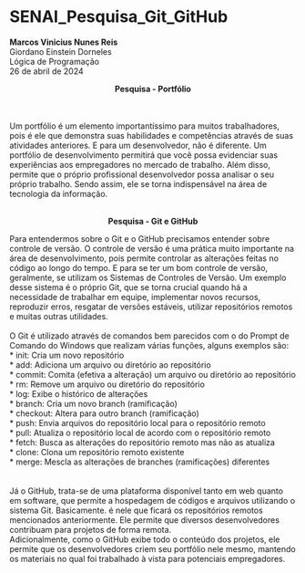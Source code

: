 # SENAI_Pesquisa_Git_GitHub
<b>Marcos Vinicius Nunes Reis</b><br>
Giordano Einstein Dorneles<br>
Lógica de Programação<br>
26 de abril de 2024<br>
<p align="center"><b>Pesquisa - Portfólio</b></p><br><br>
Um portfólio é um elemento importantíssimo para muitos trabalhadores, pois é ele que demonstra suas habilidades e competências através de suas atividades anteriores. E para um desenvolvedor, não é diferente. Um portfólio de desenvolvimento permitirá que você possa evidenciar suas experiências aos empregadores no mercado de  trabalho. Além disso, permite que o próprio profissional desenvolvedor possa analisar o seu próprio trabalho. Sendo assim, ele se torna indispensável na área de tecnologia da informação.
<br><br>
<p align="center"><b>Pesquisa - Git e GitHub</b></p>
	Para entendermos sobre o Git e o GitHub precisamos entender sobre controle de versão.
O controle de versão é uma prática muito importante na área de desenvolvimento, pois permite controlar as alterações feitas no código ao longo do tempo. E para se ter um bom controle de versão, geralmente, se utilizam os Sistemas de Controles de Versão. Um exemplo desse sistema é o próprio Git, que se torna crucial quando há a necessidade de trabalhar em equipe, implementar novos recursos, reproduzir erros, resgatar de versões estáveis, utilizar repositórios remotos e muitas outras utilidades.
<br><br>
O Git é utilizado através de comandos bem parecidos com o do Prompt de Comando do Windows que realizam várias funções, alguns exemplos são:<br> 
* init: Cria um novo repositório <br>
* add: Adiciona um arquivo ou diretório ao repositório<br>
* commit: Comita (efetiva a alteração) um arquivo ou diretório ao repositório<br>
* rm: Remove um arquivo ou diretório do repositório<br>
* log: Exibe o histórico de alterações<br>
* branch: Cria um novo branch (ramificação)<br>
* checkout: Altera para outro branch (ramificação)<br>
* push: Envia arquivos do repositório local para o repositório remoto<br>
* pull: Atualiza o repositório local de acordo com o repositório remoto<br>
* fetch: Busca as alterações do repositório remoto mas não as atualiza<br>
* clone: Clona um repositório remoto existente<br>
* merge: Mescla as alterações de branches (ramificações) diferentes<br>
 	<br><br>
  Já o GitHub, trata-se de uma plataforma disponível tanto em web quanto em software, que permite a hospedagem de códigos e arquivos utilizando o sistema Git. Basicamente. é nele que ficará os repositórios remotos mencionados anteriormente. Ele permite que diversos desenvolvedores contribuam para projetos de forma remota.<br>
	Adicionalmente, como o GitHub exibe todo o conteúdo dos projetos, ele permite que os desenvolvedores criem seu portfólio nele mesmo, mantendo os materiais no qual foi trabalhado à vista para potenciais empregadores.
